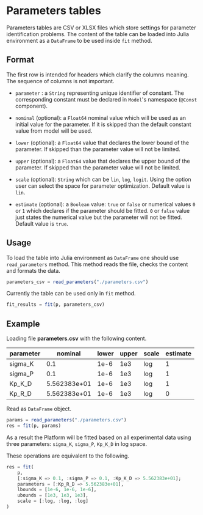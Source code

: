 # Parameters tables

Parameters tables are CSV or XLSX files which store settings for parameter identification problems.
The content of the table can be loaded into Julia environment as a `DataFrame` to be used inside `fit` method.

## Format

The first row is intended for headers which clarify the columns meaning. The sequence of columns is not important.

- `parameter` : a `String` representing unique identifier of constant. The corresponding constant must be declared in `Model`'s namespace (`@Const` component).

- `nominal` (optional): a `Float64` nominal value which will be used as an initial value for the parameter. If it is skipped than the default constant value from model will be used.

- `lower` (optional): a `Float64` value that declares the lower bound of the parameter. If skipped than the parameter value will not be limited.

- `upper` (optional): a `Float64` value that declares the upper bound of the parameter. If skipped than the parameter value will not be limited.

- `scale` (optional): `String` which can be `lin`, `log`, `logit`. Using the option user can select the space for parameter optimization. Default value is `lin`.

- `estimate` (optional): a `Boolean` value: `true` or `false` or numerical values `0` or `1` which declares if the parameter should be fitted. `0` or `false` value just states the numerical value but the parameter will not be fitted. Default value is `true`.

## Usage

To load the table into Julia environment as `DataFrame` one should use `read_parameters` method. This method reads the file, checks the content and formats the data.

```julia
parameters_csv = read_parameters("./parameters.csv")
```

Currently the table can be used only in `fit` method.

```julia
fit_results = fit(p, parameters_csv)
```

## Example

Loading file __parameters.csv__ with the following content.

parameter | nominal | lower | upper | scale | estimate
---|---|---|---|---|---
sigma\_K | 0.1 | 1e-6 | 1e3 | log | 1
sigma\_P | 0.1 | 1e-6 | 1e3 | log | 1
Kp\_K\_D | 5.562383e+01 | 1e-6 | 1e3 | log | 1
Kp\_R\_D | 5.562383e+01 | 1e-6 | 1e3 | log | 0

Read as `DataFrame` object.

```julia
params = read_parameters("./parameters.csv")
res = fit(p, params)
```

As a result the Platform will be fitted based on all experimental data using three parameters: `sigma_K`, `sigma_P`, `Kp_K_D` in log space.

These operations are equivalent to the following.

```julia
res = fit(
    p,
    [:sigma_K => 0.1, :sigma_P => 0.1, :Kp_K_D => 5.562383e+01];
    parameters = [:Kp_R_D => 5.562383e+01],
    lbounds = [1e-6, 1e-6, 1e-6],
    ubounds = [1e3, 1e3, 1e3],
    scale = [:log, :log, :log]
)
```
